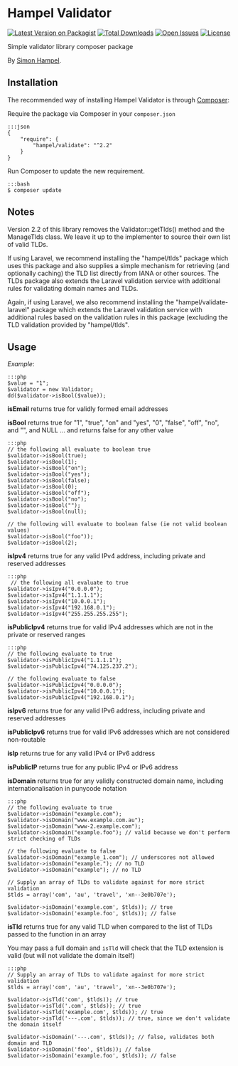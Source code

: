 Hampel Validator
================

[![Latest Version on Packagist](https://img.shields.io/packagist/v/hampel/validate.svg?style=flat-square)](https://packagist.org/packages/hampel/validate)
[![Total Downloads](https://img.shields.io/packagist/dt/hampel/validate.svg?style=flat-square)](https://packagist.org/packages/hampel/validate)
[![Open Issues](https://img.shields.io/bitbucket/issues/hampel/validate.svg?style=flat-square)](https://bitbucket.org/hampel/validate/issues)
[![License](https://img.shields.io/packagist/l/hampel/validate.svg?style=flat-square)](https://packagist.org/packages/hampel/validate)

Simple validator library composer package

By [Simon Hampel](https://twitter.com/SimonHampel).

Installation
------------

The recommended way of installing Hampel Validator is through [Composer](http://getcomposer.org):

Require the package via Composer in your `composer.json`

	:::json
    {
        "require": {
            "hampel/validate": "^2.2"
        }
    }

Run Composer to update the new requirement.

	:::bash
    $ composer update

Notes
-----

Version 2.2 of this library removes the Validator::getTlds() method and the ManageTlds class. We leave it up to the
implementer to source their own list of valid TLDs.

If using Laravel, we recommend installing the "hampel/tlds" package which uses this package and also supplies a simple
mechanism for retrieving (and optionally caching) the TLD list directly from IANA or other sources. The TLDs package
also extends the Laravel validation service with additional rules for validating domain names and TLDs.

Again, if using Laravel, we also recommend installing the "hampel/validate-laravel" package which extends the Laravel
validation service with additional rules based on the validation rules in this package (excluding the TLD validation
provided by "hampel/tlds".

Usage
-----

_Example_:

	:::php
	$value = "1";
	$validator = new Validator;
	dd($validator->isBool($value));

__isEmail__ returns true for validly formed email addresses

__isBool__ returns true for "1", "true", "on" and "yes", "0", "false", "off", "no", and "", and NULL ... and returns
false for any other value

	:::php
    // the following all evaluate to boolean true
    $validator->isBool(true);
    $validator->isBool(1);
    $validator->isBool("on");
    $validator->isBool("yes");
    $validator->isBool(false);
    $validator->isBool(0);
    $validator->isBool("off");
    $validator->isBool("no");
    $validator->isBool("");
    $validator->isBool(null);

    // the following will evaluate to boolean false (ie not valid boolean values)
    $validator->isBool("foo"));
    $validator->isBool(2);

__isIpv4__ returns true for any valid IPv4 address, including private and reserved addresses

	:::php
     // the following all evaluate to true
    $validator->isIpv4("0.0.0.0");
    $validator->isIpv4("1.1.1.1");
    $validator->isIpv4("10.0.0.1");
    $validator->isIpv4("192.168.0.1");
    $validator->isIpv4("255.255.255.255");

__isPublicIpv4__ returns true for valid IPv4 addresses which are not in the private or reserved ranges

	:::php
    // the following evaluate to true
    $validator->isPublicIpv4("1.1.1.1");
    $validator->isPublicIpv4("74.125.237.2");

    // the following evaluate to false
    $validator->isPublicIpv4("0.0.0.0");
    $validator->isPublicIpv4("10.0.0.1");
    $validator->isPublicIpv4("192.168.0.1");

__isIpv6__ returns true for any valid IPv6 address, including private and reserved addresses

__isPublicIpv6__ returns true for valid IPv6 addresses which are not considered non-routable

__isIp__ returns true for any valid IPv4 or IPv6 address

__isPublicIP__ returns true for any public IPv4 or IPv6 address

__isDomain__ returns true for any validly constructed domain name, including internationalisation in punycode notation

	:::php
    // the following evaluate to true
    $validator->isDomain("example.com");
    $validator->isDomain("www.example.com.au");
    $validator->isDomain("www-2.example.com");
    $validator->isDomain("example.foo"); // valid because we don't perform strict checking of TLDs

    // the following evaluate to false
    $validator->isDomain("example_1.com"); // underscores not allowed
    $validator->isDomain("example."); // no TLD
    $validator->isDomain("example"); // no TLD

    // Supply an array of TLDs to validate against for more strict validation
    $tlds = array('com', 'au', 'travel', 'xn--3e0b707e');

    $validator->isDomain('example.com', $tlds)); // true
    $validator->isDomain('example.foo', $tlds)); // false

__isTld__ returns true for any valid TLD when compared to the list of TLDs passed to the function in an array

You may pass a full domain and `isTld` will check that the TLD extension is valid (but will not validate the domain
itself)

	:::php
    // Supply an array of TLDs to validate against for more strict validation
    $tlds = array('com', 'au', 'travel', 'xn--3e0b707e');

    $validator->isTld('com', $tlds)); // true
    $validator->isTld('.com', $tlds)); // true
    $validator->isTld('example.com', $tlds)); // true
    $validator->isTld('---.com', $tlds)); // true, since we don't validate the domain itself

    $validator->isDomain('---.com', $tlds)); // false, validates both domain and TLD
    $validator->isDomain('foo', $tlds)); // false
    $validator->isDomain('example.foo', $tlds)); // false

